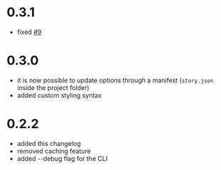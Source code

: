 0.3.1
====

- fixed [#9](https://github.com/andrey-p/apocalism-js/issues/9)

0.3.0
====

- it is now possible to update options through a manifest (`story.json` inside the project folder)
- added custom styling syntax

0.2.2
====

- added this changelog
- removed caching feature
- added --debug flag for the CLI
